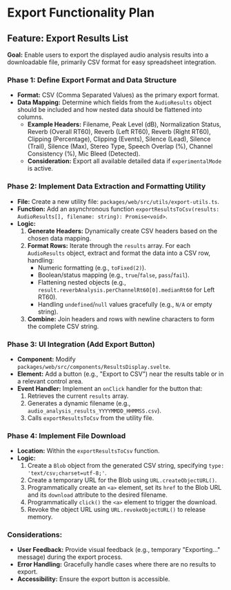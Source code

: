 # Export Functionality Plan

## Feature: Export Results List

**Goal:** Enable users to export the displayed audio analysis results into a downloadable file, primarily CSV format for easy spreadsheet integration.

### Phase 1: Define Export Format and Data Structure

*   **Format:** CSV (Comma Separated Values) as the primary export format.
*   **Data Mapping:** Determine which fields from the `AudioResults` object should be included and how nested data should be flattened into columns.
    *   **Example Headers:** Filename, Peak Level (dB), Normalization Status, Reverb (Overall RT60), Reverb (Left RT60), Reverb (Right RT60), Clipping (Percentage), Clipping (Events), Silence (Lead), Silence (Trail), Silence (Max), Stereo Type, Speech Overlap (%), Channel Consistency (%), Mic Bleed (Detected).
    *   **Consideration:** Export all available detailed data if `experimentalMode` is active.

### Phase 2: Implement Data Extraction and Formatting Utility

*   **File:** Create a new utility file: `packages/web/src/utils/export-utils.ts`.
*   **Function:** Add an asynchronous function `exportResultsToCsv(results: AudioResults[], filename: string): Promise<void>`.
*   **Logic:**
    1.  **Generate Headers:** Dynamically create CSV headers based on the chosen data mapping.
    2.  **Format Rows:** Iterate through the `results` array. For each `AudioResults` object, extract and format the data into a CSV row, handling:
        *   Numeric formatting (e.g., `toFixed(2)`).
        *   Boolean/status mapping (e.g., `true`/`false`, `pass`/`fail`).
        *   Flattening nested objects (e.g., `result.reverbAnalysis.perChannelRt60[0].medianRt60` for Left RT60).
        *   Handling `undefined`/`null` values gracefully (e.g., `N/A` or empty string).
    3.  **Combine:** Join headers and rows with newline characters to form the complete CSV string.

### Phase 3: UI Integration (Add Export Button)

*   **Component:** Modify `packages/web/src/components/ResultsDisplay.svelte`.
*   **Element:** Add a button (e.g., "Export to CSV") near the results table or in a relevant control area.
*   **Event Handler:** Implement an `onClick` handler for the button that:
    1.  Retrieves the current `results` array.
    2.  Generates a dynamic filename (e.g., `audio_analysis_results_YYYYMMDD_HHMMSS.csv`).
    3.  Calls `exportResultsToCsv` from the utility file.

### Phase 4: Implement File Download

*   **Location:** Within the `exportResultsToCsv` function.
*   **Logic:**
    1.  Create a `Blob` object from the generated CSV string, specifying `type: 'text/csv;charset=utf-8;'`.
    2.  Create a temporary URL for the Blob using `URL.createObjectURL()`.
    3.  Programmatically create an `<a>` element, set its `href` to the Blob URL and its `download` attribute to the desired filename.
    4.  Programmatically `click()` the `<a>` element to trigger the download.
    5.  Revoke the object URL using `URL.revokeObjectURL()` to release memory.

### Considerations:

*   **User Feedback:** Provide visual feedback (e.g., temporary "Exporting..." message) during the export process.
*   **Error Handling:** Gracefully handle cases where there are no results to export.
*   **Accessibility:** Ensure the export button is accessible.
